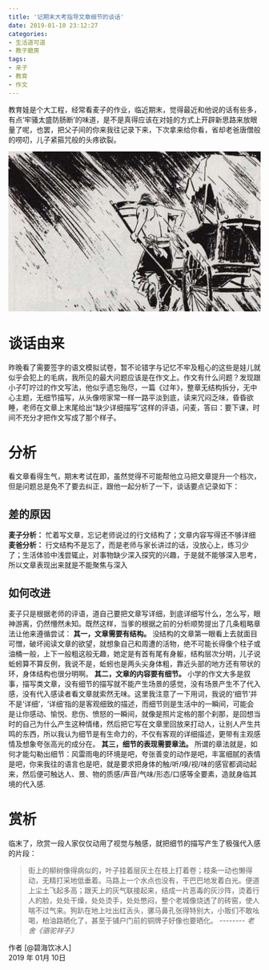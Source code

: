```yaml
---
title: '记期末大考指导文章细节的谈话'
date: 2019-01-10 23:12:27
categories:
- 生活道可道
- 教子磨房
tags:
- 亲子
- 教育
- 作文
---
```


教育娃是个大工程，经常看麦子的作业，临近期末，觉得最近和他说的话有些多，有点‘牢骚太盛防肠断’的味道，是不是真得应该在对娃的方式上开辟新思路来放眼量了呢，也罢，把父子间的你来我往记录下来，下次拿来给你看，省却老爸唐僧般的唠叨，儿子紧箍咒般的头疼欲裂。

![骆驼祥子](https://raw.githubusercontent.com/liruixue/muqiaosite/master/images/Life-edu-wenzhangxijie.jpg)
<!-- more --> 
#  谈话由来
昨晚看了需要签字的语文模拟试卷，暂不论错字与记忆不牢及粗心的这些是娃儿就似乎会犯上的毛病，我所见的最大问题应该是在作文上。作文有什么问题？发现跟小子叮咛过的作文写法，他似乎遗忘殆尽，一篇《过年》，整章无结构拆分，无中心主题，无细节描写，从头像唠家常一样一路平淡到底，读来冗闷乏味，昏昏欲睡，老师在文章上末尾给出“缺少详细描写”这样的评语，问麦，答曰：要下课，时间不充分才把作文写成了那个样子。

#  分析
看文章看得生气，期末考试在即，虽然觉得不可能帮他立马把文章提升一个档次，但是问题总是免不了要去纠正，跟他一起分析了一下，谈话要点记录如下：
## 差的原因
**麦子分析：** 忙着写文章，忘记老师说过的行文结构了；文章内容写得还不够详细
**麦爸分析：** 行文结构不是忘了，而是老师与家长讲过的话，没放心上，练习少了；生活体验中浅尝辄止，对事物缺少深入探究的兴趣，于是就不能够深入思考，所以文章表现出来就是不能聚焦与深入

## 如何改进
麦子只是根据老师的评语，道自己要把文章写详细，到底详细写什么，怎么写，眼神游离，仍然懵然未知。既然这样，当爹的根据之前的分析顺势提出了几条粗略章法让他来遵循尝试：
**其一，文章需要有结构。**
没结构的文章第一眼看上去就面目可憎，破坏阅读文章的欲望，就想象自己和周遭的活物，绝不可能长得像个柱子或油桶一般，上下一般粗这般无趣，她定是有首有尾有身躯，结构层次分明，儿子说蚯蚓算不算反例，我说不是，蚯蚓也是两头尖身体粗，靠近头部的地方还有带状的环，身体结构也很分明啊。
**其二，文章的内容要有细节。**
小学的作文大多是叙事，描写类文章，没有细节的描写就不能产生场景的感觉，没有场景产生不了代入感，没有代入感读者看文章就索然无味。这里我注意了一下用词，我说的‘细节’并不是‘详细’，‘详细’指的是客观细致的描述，而细节则是生活中的一瞬间，可能会是让你感动、愉悦、悲伤、愤怒的一瞬间，就像是照片定格的那个刹那，是回想当时的自己为什么产生这种情绪，然后把它写在文章里回放来打动人，让别人产生共鸣的东西，所以我认为细节是有生命力的，不仅有客观的详细描述，更带有主观感情及想象夸张高光的成分在。
**其三，细节的表现需要章法。**
所谓的章法就是，如何才能勾勒出细节：风雷雨电的环境是吧，夸张善变的动作是吧，丰富细腻的表情是吧，你来我往的语言也是吧，就是要求把身体的触/听/嗅/视/味的感官都调动起来，然后便可触达人、景、物的质感/声音/气味/形态/口感等全要素，造就身临其境的代入感.

#  赏析
临末了，欣赏一段人家仅仅动用了视觉与触感，就把细节的描写产生了极强代入感的片段：
>街上的柳树像得病似的，叶子挂着层灰土在枝上打着卷；枝条一动也懒得动，无精打采地低垂着。马路上一个水点也没有，干巴巴地发着白光。便道上尘土飞起多高；跟天上的灰气联接起来，结成一片恶毒的灰沙阵，烫着行人的脸，处处干燥，处处烫手，处处憋闷，整个老城像烧透了的砖窑，使人喘不过气来。狗趴在地上吐出红舌头，骡马鼻孔张得特别大，小贩们不敢吆喝，柏油路晒化了，甚至于铺户门前的铜牌子好像也要晒化。    -------- *老舍《骆驼祥子》*


作者 [@碧海饮冰人]    
2019 年 01月 10日    



